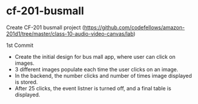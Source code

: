 # cf-201-busmall
Create CF-201 busmall project (https://github.com/codefellows/amazon-201d1/tree/master/class-10-audio-video-canvas/lab)

1st Commit 

- Create the initial design for bus mall app, where user can click on images.
- 3 different images populate each time the user clicks on an image.
- In the backend, the number clicks and number of times image displayed is stored.
- After 25 clicks, the event listner is turned off, and a final table is displayed.